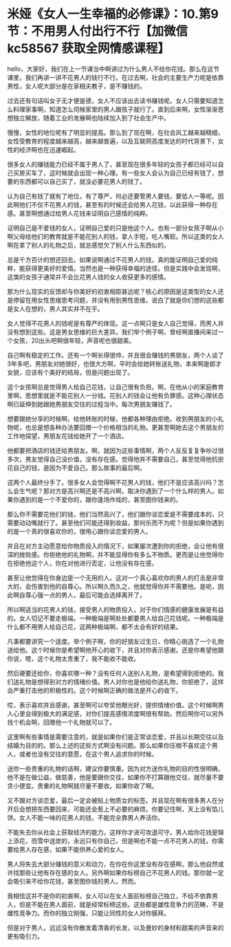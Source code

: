 # 米娅《女人一生幸福的必修课》：10.第9节：不用男人付出行不行【加微信 kc58567 获取全网情感课程】

hello，大家好，我们在上一节课当中啊讲过为什么男人不给你花钱。那么在这节课里，我们再讲一讲不花男人的钱行不行。在过去啊，社会的主要生产力呢是依靠男性，女人呢大部分是在家相夫教子，是不赚钱的。

过去还有句话叫女子无才便是德，女人不应该出去读书赚钱呢。女人只需要知道怎么料理家事啊，知道怎么伺候家里的男人跟孩子就行了。直到后来啊，女性渐渐思想独立解放，随着工业的发展啊也陆续加入到了社会生产中。

慢慢，女性的地位呢有了明显的提高。那么到了现在啊，在社会风工越来越精细，女性受教育的程度越来越高，越来越普遍，以及互联网高度发达的时代背景下，女性的经济啊也在迅速崛起。

很多女人的赚钱能力已经不属于男人了，甚至现在很多年轻的女孩子都已经可以自己买房买车了，这时候就会出现一种心理。有一些女人会认为自己已经有钱了，想要的东西都可以自己买了，就没必要花男人的钱了。

认为自己有钱了就有了地位，有了尊严，何必还要管男人要钱，要低人一等呢。因此啊他们不仅不花男人的钱，甚至有的时候还会给男人花钱，以此获得一种存在感。甚至啊想通过给男人花钱来证明自己感情的纯粹。

证明自己是不爱钱的女人，证明自己爱的只是他这个人。也有一部分女孩子啊从小啊父母给他们的教育就是不能花别人的钱，拿人手短，吃人嘴软。所以这类的女人啊在拿了别人的礼物之后，就总感觉欠了别人什么东西似的。

总是千方百计的想还回去。如果说啊通过不花男人的钱，真的能证明自己爱的纯粹，能获得更美好的爱情。当然也是一种获得幸福的途径。但是实践中会发现啊，这类的女孩子通常并不会比花男人钱的女人收获更多的感情。

那为什么现实的反馈却与你美好的初衷相距甚远呢？核心的原因是这类型的女人还是停留在用女性思维思考问题，并没有用到男性思维。说白了就是你们想的这些都是女人在想的，男人其实并不在乎。

女人觉得不花男人的钱呢是有尊严的体现。这一点啊只是女人自己觉得，而男人并没有想到这些。这是男女思维的巨大差异。我们举个例子啊，曾经啊直播间来过一个女孩，20出头吧啊很年轻，声音呢也很甜美。

自己啊有稳定的工作。还有一个啊长得很帅，并且很会赚钱的男朋友，两个人谈了3年多吧，男朋友对她很好，也很大方啊，平时会给她转账送礼物，本来啊是郎才女貌，应该有个美好的结局，但是问题出现了。

这个女孩啊总是觉得男人给自己花钱，让自己很有负担。啊，在他从小的家庭教育里啊，思想里就是不能花别人一分钱。花别人的钱会让他有负罪感。这种心理状态啊已延伸到她跟她男朋友交往的过程当中。每次男朋友赚钱了。

想要跟她分享的时候啊，给他转账的时候，他都各种理由拒绝。收到男朋友的小礼物呢，也总是想各种办法要回赠一个价格相当的礼物。更甚至啊她去这个男朋友的工作地探望，男朋友花钱给她开了一个酒店。

他都要把酒店的钱还给男朋友。啊，就因为这些事情啊，两个人反反复复争吵过很多次，男友觉得自己没价值，没有存在感。觉得他并不需要自己，甚至觉得他抗拒花自己的钱，是因为不爱自己。那么故事的最后啊。

这两个人最终分手了。很多女人会觉得啊不花男人的钱，他们不是应该高兴吗？怎么会生气呢？那对方是高兴啊还是不高兴啊，取决你遇到了一个什么样的男人。如果你遇到的是一个不爱你的，跟你逢场作戏的，甚至图你钱来的。

那么你不需要花他们的钱，他们当然高兴了，他们跟你谈恋爱是不需要成本的，只需要动动嘴就行了。甚至他们可能还得到收益，那何乐而不为呢？但是如果你遇到的是一个真的很喜欢你的，很用心跟你谈恋爱的男人。

并且在对方主动愿意给你物质投入的情况下，如果屡次遭到你的拒绝，会让他有很深的挫败感。你拒绝他的礼物啊，并不能显得你有多么不物质。更而是让他觉得你在拒绝他这个人，你在对他进行否定，让他没有存在感。

甚至让他觉得在你身边是一个无用的人。这对一个真心喜欢你的男人的打击是非常大的，会伤害到他的自尊心。所以啊久而久之，他就觉得你并不需要他。是呃，因此啊自尊心强一点的男人，最后可能会选择离开了。

所以啊适当的花男人的钱，接受男人的物质投入，对于你们情感的健康发展是有益的。女人切记不要走极端。一种极端是啊处处都要男人给自己花钱呢。一种极端是什么都不用男人给自己花，这两种极端啊，都不太会有好的结果。

凡事都要讲究一个适度。举个例子啊，你的好朋友过生日，你精心挑选了一个礼物送给他。这个时候你是希望啊他开心的收下，并且对你表示感谢。还是你希望他跟你说，嗯，这个礼物太贵重了，我不能收不能收。

然后硬要还给你，你喜欢哪一种？没有任何人送别人礼物，是希望得到拒绝的。我们送礼物是想得到对方的情绪价值。男人对你也是他给你送礼物，你拒绝了，这样会严重打击他的积极性的。这个时候啊正确的做法是开心的收下。

哎，表示喜欢并且感谢，甚至啊可以夸奖他眼光好，提供情绪价值。这个时候啊男人心里会得到极大的满足感，对你们提高感情浓度啊很有帮助。然后啊你可以另外找个机会啊，回赠他一个礼物就可以了。

这里啊有些事情是需要注意的，就是如果你们是正常谈恋爱，并且以长期交往以及结婚为目的的。那么上述的这些方式啊没有问题。那么如果你压根不喜欢这个男人，或者也没有交往的意愿，在这个男人追求你的时候。

送你一些贵重的礼物的话啊，建议你要慎重。因为对方送你礼物的目的性很明确，他不是在做公益，做慈善，他是要跟你交往，如果你不打算跟他交往，就尽量不要贪小便宜。贵重的礼物啊就尽量不要收。如果你收了啊。

又不跟对方谈恋爱，最后一定会被贴上物质女的标签。并且现在啊有很多男人在分开后会想把东西要回来，可能还会惹上不必要的麻烦。你要记住啊，天上没有馅儿饼。女人不能一味的花男人的钱，不能完全靠男人养活你。

不能失去你从社会上获取经济的能力。这样你才进可攻退可守。男人给你花钱是锦上添花，而雪中送炭的，永远只有你自己，但是啊也不能一点不花男人的钱，你需要给男人存在感，如果不能供养心爱的女人。

男人将失去大部分赚钱的意义和动力，在你在你这里没有存在感啊，那么他自然或许找那些让他有存在感的女人。另外啊如果你标榜自己不花男人的钱。那你就一定会吸引来不给你花钱，甚至图你钱的男人。然而。

我相信这并不是你的初衷啊，女人可以在女人面前标榜自己独立，不给不依靠男人，但是不能在男人面前，就是经常标榜这些。这些都是雄性竞争力的范畴，不是雌性竞争力。而你的独立刚强，只能让同性的女人对你膜拜。

但是对于男人，远远没有你散发着清香的长发，以及曼妙的身材和甜美的声音来的更有吸引力。